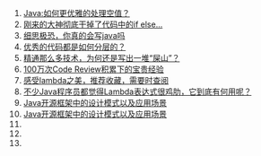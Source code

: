 1. [Java:如何更优雅的处理空值？](https://mp.weixin.qq.com/s/SX1puW0KSuCcwi4MI5jLGg)
1. [刚来的大神彻底干掉了代码中的if else...](https://mp.weixin.qq.com/s/pSqyGcAb8Ca05g9l8SCqkA)
1. [细思极恐，你真的会写java吗](https://mp.weixin.qq.com/s/JADbDngTuLIy5ZnxFESLGA)
1. [优秀的代码都是如何分层的？](https://mp.weixin.qq.com/s/eWaJNwR3s1KmrrrV4Ow4ng)
1. [精通那么多技术，为何还是写出一堆“屎山”？](https://mp.weixin.qq.com/s/ylA3rAGMCF75G0Xcghl2rg)
1. [100万次Code Review积累下的宝贵经验](https://mp.weixin.qq.com/s/YR766EhsxMEfwYhA0ETDgQ)
1. [感受lambda之美，推荐收藏，需要时查阅](https://mp.weixin.qq.com/s/BuNXEte0b6GgEsC3w0GzzQ)
1. [不少Java程序员都觉得Lambda表达式很鸡肋，它到底有何用呢？](https://mp.weixin.qq.com/s/jsCA_Hkyn7rtRHhG7G3RjA)
1. [Java开源框架中的设计模式以及应用场景](https://mp.weixin.qq.com/s/dFhZL0CmwZnnYZW37yKhGg)
1. [Java开源框架中的设计模式以及应用场景](https://juejin.im/post/6859160350692999181)
1. []()
1. []()
1. []()